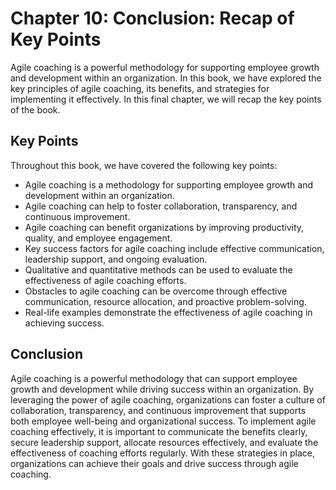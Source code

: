 Chapter 10: Conclusion: Recap of Key Points
===========================================

Agile coaching is a powerful methodology for supporting employee growth and development within an organization. In this book, we have explored the key principles of agile coaching, its benefits, and strategies for implementing it effectively. In this final chapter, we will recap the key points of the book.

Key Points
----------

Throughout this book, we have covered the following key points:

* Agile coaching is a methodology for supporting employee growth and development within an organization.
* Agile coaching can help to foster collaboration, transparency, and continuous improvement.
* Agile coaching can benefit organizations by improving productivity, quality, and employee engagement.
* Key success factors for agile coaching include effective communication, leadership support, and ongoing evaluation.
* Qualitative and quantitative methods can be used to evaluate the effectiveness of agile coaching efforts.
* Obstacles to agile coaching can be overcome through effective communication, resource allocation, and proactive problem-solving.
* Real-life examples demonstrate the effectiveness of agile coaching in achieving success.

Conclusion
----------

Agile coaching is a powerful methodology that can support employee growth and development while driving success within an organization. By leveraging the power of agile coaching, organizations can foster a culture of collaboration, transparency, and continuous improvement that supports both employee well-being and organizational success. To implement agile coaching effectively, it is important to communicate the benefits clearly, secure leadership support, allocate resources effectively, and evaluate the effectiveness of coaching efforts regularly. With these strategies in place, organizations can achieve their goals and drive success through agile coaching.
